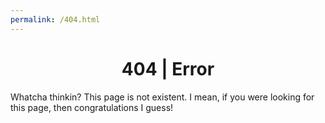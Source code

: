 ```yaml
---
permalink: /404.html
---
```


<center><h1>404 | Error</h1></center>

Whatcha thinkin?  This page is not existent.
I mean, if you were looking for this page, then congratulations I guess!
